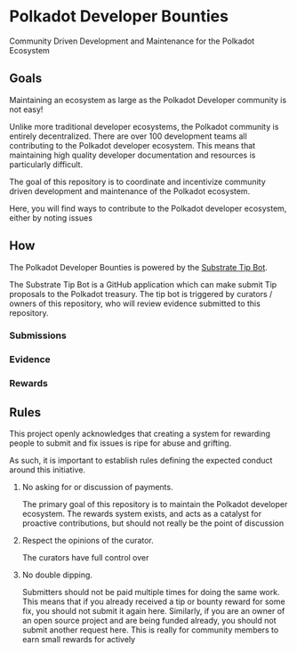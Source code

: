 # Polkadot Developer Bounties

Community Driven Development and Maintenance for the Polkadot Ecosystem

## Goals

Maintaining an ecosystem as large as the Polkadot Developer community is not easy!

Unlike more traditional developer ecosystems, the Polkadot community is entirely decentralized.
There are over 100 development teams all contributing to the Polkadot developer ecosystem.
This means that maintaining high quality developer documentation and resources is particularly difficult.

The goal of this repository is to coordinate and incentivize community driven development and maintenance of the Polkadot ecosystem.

Here, you will find ways to contribute to the Polkadot developer ecosystem, either by noting issues

## How

The Polkadot Developer Bounties is powered by the [Substrate Tip Bot](https://github.com/paritytech/substrate-tip-bot).

The Substrate Tip Bot is a GitHub application which can make submit Tip proposals to the Polkadot treasury.
The tip bot is triggered by curators / owners of this repository, who will review evidence submitted to this repository.

### Submissions

### Evidence

### Rewards



## Rules

This project openly acknowledges that creating a system for rewarding people to submit and fix issues is ripe for abuse and grifting.

As such, it is important to establish rules defining the expected conduct around this initiative.

1. No asking for or discussion of payments.

	The primary goal of this repository is to maintain the Polkadot developer ecosystem. The rewards system exists, and acts as a catalyst for proactive contributions, but should not really be the point of discussion

2. Respect the opinions of the curator.

	The curators have full control over

3. No double dipping.

	Submitters should not be paid multiple times for doing the same work. This means that if you already received a tip or bounty reward for some fix, you should not submit it again here. Similarly, if you are an owner of an open source project and are being funded already, you should not submit another request here. This is really for community members to earn small rewards for actively
